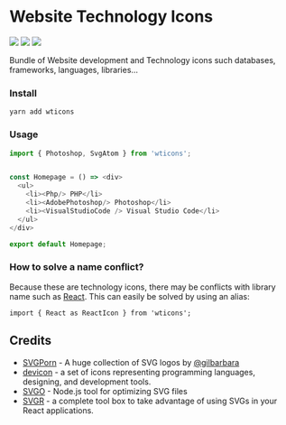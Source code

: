 # Website Technology Icons

![](https://img.shields.io/npm/dm/wticons?style=for-the-badge)
![](https://img.shields.io/npm/v/wticons?style=for-the-badge)
![](https://img.shields.io/github/last-commit/OzzyCzech/wticons?style=for-the-badge)

Bundle of Website development and Technology icons such databases, frameworks, languages, libraries…

### Install

```shell
yarn add wticons
```

### Usage

```javascript
import { Photoshop, SvgAtom } from 'wticons';


const Homepage = () => <div>
  <ul>
    <li><Php/> PHP</li>
    <li><AdobePhotoshop/> Photoshop</li>
    <li><VisualStudioCode /> Visual Studio Code</li>
  </ul>
</div>

export default Homepage;
```

### How to solve a name conflict?

Because these are technology icons, there may be conflicts with library name such as [React](https://reactjs.org/).
This can easily be solved by using an alias:

```javascriptc
import { React as ReactIcon } from 'wticons';
```

## Credits

* [SVGPorn](https://svgporn.com/) - A huge collection of SVG logos by [@gilbarbara](https://github.com/gilbarbara)
* [devicon](https://devicon.dev) - a set of icons representing programming languages, designing, and development tools. 
* [SVGO](https://github.com/svg/svgo) - Node.js tool for optimizing SVG files
* [SVGR](https://react-svgr.com) - a complete tool box to take advantage of using SVGs in your React applications.
